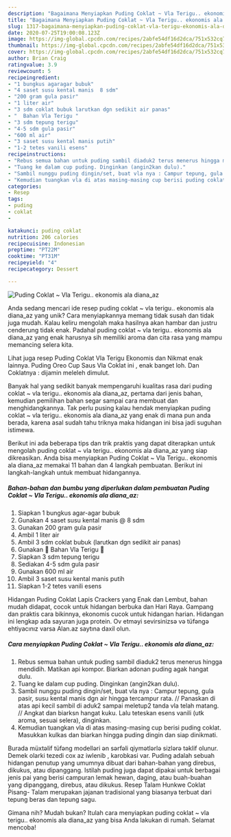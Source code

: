 ```yaml
---
description: "Bagaimana Menyiapkan Puding Coklat ~ Vla Terigu.. ekonomis ala diana_az, Enak"
title: "Bagaimana Menyiapkan Puding Coklat ~ Vla Terigu.. ekonomis ala diana_az, Enak"
slug: 1317-bagaimana-menyiapkan-puding-coklat-vla-terigu-ekonomis-ala-diana-az-enak
date: 2020-07-25T19:00:08.123Z
image: https://img-global.cpcdn.com/recipes/2abfe54df16d2dca/751x532cq70/puding-coklat-vla-terigu-ekonomis-ala-diana_az-foto-resep-utama.jpg
thumbnail: https://img-global.cpcdn.com/recipes/2abfe54df16d2dca/751x532cq70/puding-coklat-vla-terigu-ekonomis-ala-diana_az-foto-resep-utama.jpg
cover: https://img-global.cpcdn.com/recipes/2abfe54df16d2dca/751x532cq70/puding-coklat-vla-terigu-ekonomis-ala-diana_az-foto-resep-utama.jpg
author: Brian Craig
ratingvalue: 3.9
reviewcount: 5
recipeingredient:
- "1 bungkus agaragar bubuk"
- "4 saset susu kental manis  8 sdm"
- "200 gram gula pasir"
- "1 liter air"
- "3 sdm coklat bubuk larutkan dgn sedikit air panas"
- "  Bahan Vla Terigu "
- "3 sdm tepung terigu"
- "4-5 sdm gula pasir"
- "600 ml air"
- "3 saset susu kental manis putih"
- "1-2 tetes vanili esens"
recipeinstructions:
- "Rebus semua bahan untuk puding sambil diaduk2 terus menerus hingga mendidih. Matikan api kompor. Biarkan adonan puding agak hangat dulu."
- "Tuang ke dalam cup puding. Dinginkan (angin2kan dulu)."
- "Sambil nunggu puding dingin/set, buat vla nya : Campur tepung, gula pasir, susu kental manis dgn air hingga tercampur rata. // Panaskan di atas api kecil sambil di aduk2 sampai meletup2 tanda vla telah matang. // Angkat dan biarksn hangat kuku. Lalu teteskan esens vanili (utk aroma, sesuai selera), dinginkan."
- "Kemudian tuangkan vla di atas masing-masing cup berisi puding coklat. Masukkan kulkas dan biarkan hingga puding dingin dan siap dinikmati."
categories:
- Resep
tags:
- puding
- coklat
- 

katakunci: puding coklat  
nutrition: 206 calories
recipecuisine: Indonesian
preptime: "PT22M"
cooktime: "PT31M"
recipeyield: "4"
recipecategory: Dessert

---
```



![Puding Coklat ~ Vla Terigu.. ekonomis ala diana_az](https://img-global.cpcdn.com/recipes/2abfe54df16d2dca/751x532cq70/puding-coklat-vla-terigu-ekonomis-ala-diana_az-foto-resep-utama.jpg)

Anda sedang mencari ide resep puding coklat ~ vla terigu.. ekonomis ala diana_az yang unik? Cara menyiapkannya memang tidak susah dan tidak juga mudah. Kalau keliru mengolah maka hasilnya akan hambar dan justru cenderung tidak enak. Padahal puding coklat ~ vla terigu.. ekonomis ala diana_az yang enak harusnya sih memiliki aroma dan cita rasa yang mampu memancing selera kita.

Lihat juga resep Puding Coklat Vla Terigu Ekonomis dan Nikmat enak lainnya. Puding Oreo Cup Saus Vla Coklat ini , enak banget loh. Dan Coklatnya : dijamin meleleh dimulut.

Banyak hal yang sedikit banyak mempengaruhi kualitas rasa dari puding coklat ~ vla terigu.. ekonomis ala diana_az, pertama dari jenis bahan, kemudian pemilihan bahan segar sampai cara membuat dan menghidangkannya. Tak perlu pusing kalau hendak menyiapkan puding coklat ~ vla terigu.. ekonomis ala diana_az yang enak di mana pun anda berada, karena asal sudah tahu triknya maka hidangan ini bisa jadi suguhan istimewa.


Berikut ini ada beberapa tips dan trik praktis yang dapat diterapkan untuk mengolah puding coklat ~ vla terigu.. ekonomis ala diana_az yang siap dikreasikan. Anda bisa menyiapkan Puding Coklat ~ Vla Terigu.. ekonomis ala diana_az memakai 11 bahan dan 4 langkah pembuatan. Berikut ini langkah-langkah untuk membuat hidangannya.

<!--inarticleads1-->

##### Bahan-bahan dan bumbu yang diperlukan dalam pembuatan Puding Coklat ~ Vla Terigu.. ekonomis ala diana_az:

1. Siapkan 1 bungkus agar-agar bubuk
1. Gunakan 4 saset susu kental manis @ 8 sdm
1. Gunakan 200 gram gula pasir
1. Ambil 1 liter air
1. Ambil 3 sdm coklat bubuk (larutkan dgn sedikit air panas)
1. Gunakan  💠 Bahan Vla Terigu 💠
1. Siapkan 3 sdm tepung terigu
1. Sediakan 4-5 sdm gula pasir
1. Gunakan 600 ml air
1. Ambil 3 saset susu kental manis putih
1. Siapkan 1-2 tetes vanili esens


Hidangan Puding Coklat Lapis Crackers yang Enak dan Lembut, bahan mudah didapat, cocok untuk hidangan berbuka dan Hari Raya. Gampang dan praktis cara bikinnya, ekonomis cucok untuk hidangan harian. Hidangan ini lengkap ada sayuran juga protein. Ov etməyi sevirsinizsə və tüfəngə ehtiyacınız varsa Alan.az saytına daxil olun. 

<!--inarticleads2-->

##### Cara menyiapkan Puding Coklat ~ Vla Terigu.. ekonomis ala diana_az:

1. Rebus semua bahan untuk puding sambil diaduk2 terus menerus hingga mendidih. Matikan api kompor. Biarkan adonan puding agak hangat dulu.
1. Tuang ke dalam cup puding. Dinginkan (angin2kan dulu).
1. Sambil nunggu puding dingin/set, buat vla nya : Campur tepung, gula pasir, susu kental manis dgn air hingga tercampur rata. // Panaskan di atas api kecil sambil di aduk2 sampai meletup2 tanda vla telah matang. // Angkat dan biarksn hangat kuku. Lalu teteskan esens vanili (utk aroma, sesuai selera), dinginkan.
1. Kemudian tuangkan vla di atas masing-masing cup berisi puding coklat. Masukkan kulkas dan biarkan hingga puding dingin dan siap dinikmati.


Burada müxtəlif tüfəng modelləri ən sərfəli qiymətlərlə sizlərə təklif olunur. Demek olarki tezedi cox az iwlenib , karobkasi var. Puding adalah sebuah hidangan penutup yang umumnya dibuat dari bahan-bahan yang direbus, dikukus, atau dipanggang. Istilah puding juga dapat dipakai untuk berbagai jenis pai yang berisi campuran lemak hewan, daging, atau buah-buahan yang dipanggang, direbus, atau dikukus. Resep Talam Hunkwe Coklat Pisang- Talam merupakan jajanan tradisional yang biasanya terbuat dari tepung beras dan tepung sagu. 

Gimana nih? Mudah bukan? Itulah cara menyiapkan puding coklat ~ vla terigu.. ekonomis ala diana_az yang bisa Anda lakukan di rumah. Selamat mencoba!
